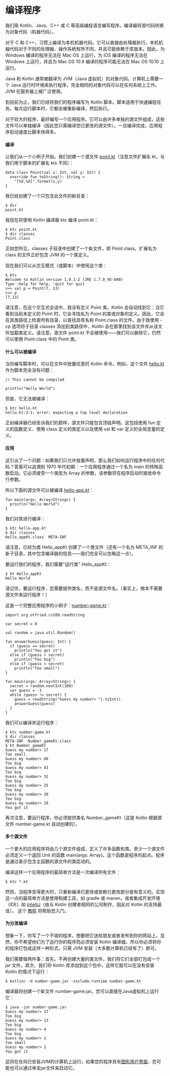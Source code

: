 # 编译程序

我们用 Kotlin、Java、C++ 或 C 等高级编程语言编写程序。编译器将源代码转换为对象代码（机器代码）。

对于 C 和 C++，习惯上编译为本机机器代码。它可以直接由处理器执行。本机机器代码对于不同的处理器、操作系统有所不同，并且可能依赖于库版本。因此，为 Windows 编译的程序无法在 Mac OS 上运行，为 iOS 编译的程序无法在 Windows 上运行，并且为 Mac OS 10.9 编译的程序可能无法在 Mac OS 10.10 上运行。

Java 和 Kotlin 通常被翻译为 JVM（Java 虚拟机）的对象代码。计算机上需要一个 Java 运行时环境来执行程序。完全相同的对象代码可以在任何系统上工作。JVM 在服务器上被广泛使用。

到目前为止，我们已经将我们的程序编写为 Kotlin 脚本。脚本适用于快速编程任务。每次运行脚本时，它都会被重新编译，然后执行。

对于较大的程序，最好编写一个应用程序。它可以由许多单独的源文件组成，这些文件可以单独编译（因此您只需编译您已更改的源文件）。一旦编译完成，应用程序启动速度比脚本快得多。

#### 编译

让我们从一个小例子开始。我们创建一个源文件 [point.kt](https://github.com/otfried/cs109-kotlin/raw/master/tutorial/48-compiling/point.kt)（注意文件扩展名 kt，与我们用于脚本的扩展名 kts 不同）：

```
data class Point(val x: Int, val y: Int) {
  override fun toString(): String = 
    "[%d,%d]".format(x,y)
}

```

我已经创建了一个只包含此文件的新目录：

```
$ dir
point.kt

```

我现在将使用 Kotlin 编译器 ktc 编译 point.kt：

```
$ ktc point.kt
$ dir classes
Point.class

```

正如您所见，classes 子目录中创建了一个新文件，即 Point.class。扩展名为 class 的文件正好包含 JVM 的一个类定义。

现在我们可以从交互模式（或脚本）中使用这个类：

```
$ ktc
Welcome to Kotlin version 1.0.1-2 (JRE 1.7.0_95-b00)
Type :help for help, :quit for quit
>>> val p = Point(7, 13)
>>> p
[7,13]

```

请注意，在这个交互式会话中，我没有定义 Point 类。Kotlin 会自动找到它：当它看到当前未定义的 Point 时，它会寻找名为 Point 的类或对象的定义。因此，它会在其类路径上检查所有目录，以查找具有名称 Point.class 的文件。由于我使用 -cp 选项将子目录 classes 添加到类路径中，Kotlin 会在那里找到该文件并从该文件加载类定义。请注意，源文件 point.kt 不会被使用——我们可以删除它，仍然可以使用 Point.class 中的 Point 类。

#### 什么可以被编译

当你编写脚本时，可以在文件中放置任意的 Kotlin 命令。例如，这个文件 [hello.kt](https://github.com/otfried/cs109-kotlin/raw/master/tutorial/48-compiling/hello.kt) 作为脚本完全没有问题：

```
// This cannot be compiled

println("Hello World")

```

但是，它无法被编译：

```
$ ktc hello.kt
hello.kt:3:1: error: expecting a top level declaration

```

正如编译器已经告诉我们的那样，源文件只能包含顶级声明。这包括使用 fun 定义的函数定义、使用 class 定义的类定义以及使用 val 和 var 定义的全局变量的定义。

#### 应用

这引出了一个问题：如果我们只允许放置声明，那么我们如何运行程序中的任何代码？答案可以追溯到 1970 年代初期：一个应用程序通过一个名为 main 的特殊函数启动。它必须接受一个类型为 Array<String> 的参数，该参数将在程序启动时接收命令行参数。

所以下面的源文件可以被编译 [hello-app.kt](https://github.com/otfried/cs109-kotlin/raw/master/tutorial/48-compiling/hello-app.kt)：

```
fun main(args: Array<String>) {
  println("Hello World")
}

```

我们对其进行编译：

```
$ ktc hello-app.kt 
$ dir classes
Hello_appKt.class  META-INF

```

请注意，已经为类 Hello_appKt 创建了一个类文件（还有一个名为 META_INF 的新子目录，其中包含编译器的信息——我们完全可以忽略这一点）。

要运行我们的程序，我们需要"运行类" Hello_appKt：

```
$ kt Hello_appKt
Hello World

```

请记住，要运行程序，您需要提供类名，而不是源文件名。（事实上，根本不需要源文件来运行程序！）

这是一个完整应用程序的小例子：[number-game.kt](https://github.com/otfried/cs109-kotlin/raw/master/tutorial/48-compiling/number-game.kt)：

```
import org.otfried.cs109.readString

var secret = 0

val random = java.util.Random()

fun answerGuess(guess: Int) {
  if (guess == secret)
    println("You got it")
  else if (guess > secret)
    println("Too big")
  else if (guess < secret)
    println("Too small")
}

fun main(args: Array<String>) {
  secret = random.nextInt(100)
  var guess = -1
  while (guess != secret) {
    guess = readString("Guess my number> ").toInt()
    answerGuess(guess)
  }
}

```

我们可以编译并运行程序：

```
$ ktc number-game.kt 
$ dir classes
META-INF  Number_gameKt.class
$ kt Number_gameKt
Guess my number> 17
Too small
Guess my number> 68
Too big
Guess my number> 43
Too big
Guess my number> 32
Too big
Guess my number> 25
Too big
Guess my number> 20
Too big
Guess my number> 19
You got it

```

再次注意，要运行程序，你必须提供类名 Number_gameKt（这是 Kotlin 根据源文件 number-game.kt 自动创建的）。

#### 多个源文件

一个更大的应用程序将由几个源文件组成，定义了许多函数和类。至少一个源文件必须定义一个返回 Unit 的函数 main(args: Array<String>)。这个函数是程序的起点。程序是通过表示包含主函数的源文件的类启动的。

编译这样一个应用程序的最简单方法是一次编译所有文件：

```
$ ktc *.kt

```

然而，当程序变得更大时，只重新编译已更改或依赖已更改部分是有意义的。实现这一点的最简单方法是使用构建工具，如 gradle 或 maven，或者集成开发环境（IDE）如 [IntelliJ](https://www.jetbrains.com/idea/download/index.html)（由与 Kotlin 创建者相同的公司制作，因此对 Kotlin 的支持最佳）。 这个 [教程](https://kotlinlang.org/docs/tutorials/getting-started.html) 将帮助您入门。

#### 为分发编译

想象一下，你写了一个不错的程序，想要把它送给朋友或者发布到你的网站上。显然，你不希望他们为了运行你的程序而必须安装 Kotlin 编译器。所以你必须将你的程序打包成这样一种形式，只需 JVM 安装（大多数计算机已经有了）即可。

我们需要做两件事：首先，不再创建大量的类文件，我们将它们全部打包成一个 jar 文件。其次，我们将 Kotlin 库添加到这个包中，这样它就可以在没有安装 Kotlin 的情况下运行：

```
$ kotlinc -d number-game.jar -include-runtime number-game.kt 

```

编译器将创建一个新文件 number-game.jar。您可以直接在Java虚拟机上运行它：

```
$ java -jar number-game.jar 
Guess my number> 17
Too big
Guess my number> 13
Too big
Guess my number> 4
Too big
Guess my number> 1
Too small
Guess my number> 2
You got it

```

这将在任何已安装JVM的计算机上运行。如果您的程序具有[图形用户界面](tutorial-cs109ui.html)，您可能也可以通过单击jar文件来启动它。
